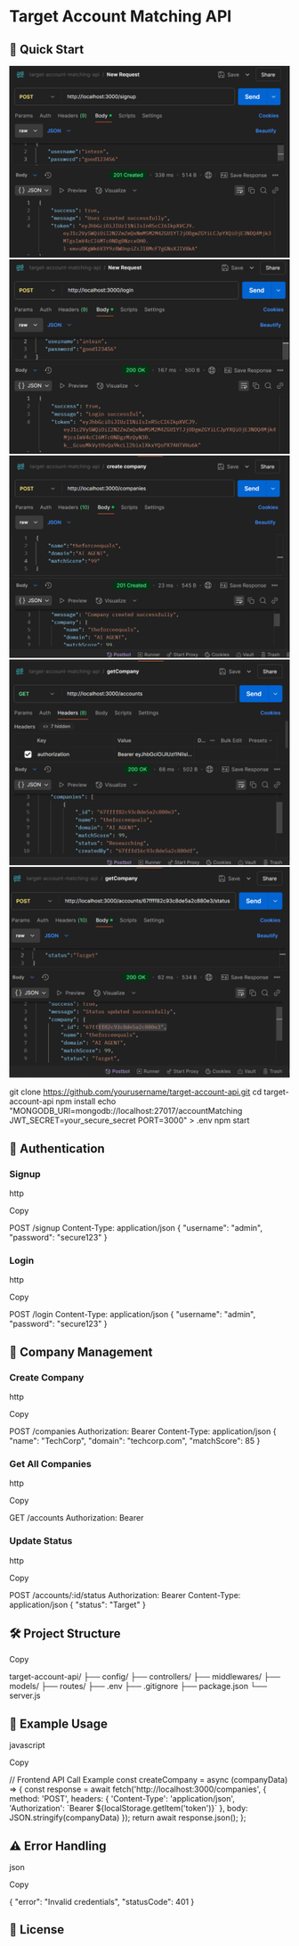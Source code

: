 # Target Account Matching API

## 🚀 Quick Start

![Image 1](images/image1.png)
![Image 2](images/image2.png)
![Image 3](images/image3.png)
![Image 4](images/image4.png)
![Image 5](images/image5.png)


git clone https://github.com/yourusername/target-account-api.git
cd target-account-api
npm install
echo "MONGODB_URI=mongodb://localhost:27017/accountMatching
JWT_SECRET=your_secure_secret
PORT=3000" > .env
npm start


## 🔑 Authentication

### Signup

http

Copy

POST /signup
Content-Type: application/json
{
  "username": "admin",
  "password": "secure123"
}

### Login

http

Copy

POST /login
Content-Type: application/json
{
  "username": "admin",
  "password": "secure123"
}

## 💼 Company Management

### Create Company

http

Copy

POST /companies
Authorization: Bearer <token>
Content-Type: application/json
{
  "name": "TechCorp",
  "domain": "techcorp.com",
  "matchScore": 85
}

### Get All Companies

http

Copy

GET /accounts
Authorization: Bearer <token>

### Update Status

http

Copy

POST /accounts/:id/status
Authorization: Bearer <token>
Content-Type: application/json
{
  "status": "Target"
}

## 🛠️ Project Structure

Copy

target-account-api/
├── config/
├── controllers/
├── middlewares/
├── models/
├── routes/
├── .env
├── .gitignore
├── package.json
└── server.js

## 🔧 Example Usage

javascript

Copy

// Frontend API Call Example
const createCompany \= async (companyData) \=> {
  const response \= await fetch('http://localhost:3000/companies', {
    method: 'POST',
    headers: {
      'Content-Type': 'application/json',
      'Authorization': \`Bearer ${localStorage.getItem('token')}\`
    },
    body: JSON.stringify(companyData)
  });
  return await response.json();
};

## ⚠️ Error Handling

json

Copy

{
  "error": "Invalid credentials",
  "statusCode": 401
}

## 📜 License
